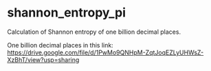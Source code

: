 # shannon_entropy_pi
Calculation of Shannon entropy of one billion decimal places.

One billion decimal places in this link: https://drive.google.com/file/d/1PwMo9QNHpM-ZqtJoqEZLyUHWsZ-XzBhT/view?usp=sharing

